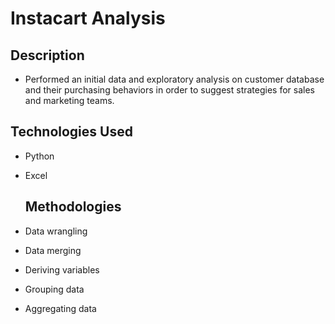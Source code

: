 # Instacart Analysis

## Description
- Performed an initial data and exploratory analysis on customer database and their purchasing behaviors in order to suggest strategies for sales and marketing teams. 

## Technologies Used
- Python
- Excel

  ## Methodologies
- Data wrangling
- Data merging
- Deriving variables
- Grouping data
- Aggregating data
